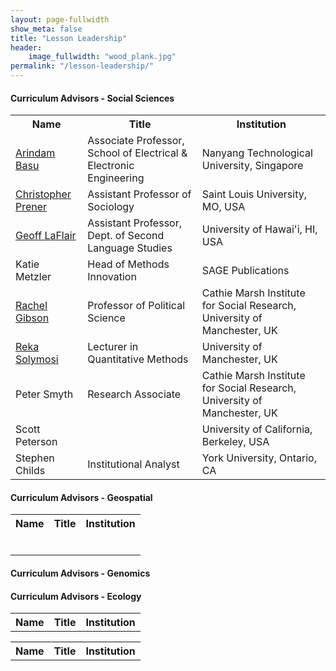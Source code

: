 ```yaml
---
layout: page-fullwidth
show_meta: false
title: "Lesson Leadership"
header:
    image_fullwidth: "wood_plank.jpg"
permalink: "/lesson-leadership/"
---
```



#### Curriculum Advisors - Social Sciences

<table class="table table-striped">
    <tr>
        <th>Name</th>
        <th>Title</th>
        <th>Institution</th>
    </tr>
    <tr>
        <td><a href="http://www3.ntu.edu.sg/home/arindam.basu/">Arindam Basu</a></td>
        <td>Associate Professor, School of Electrical & Electronic Engineering</td>
        <td>Nanyang Technological University, Singapore</td>
    </tr>
    <tr>
        <td><a href="https://chris-prener.github.io/">Christopher Prener</a></td>
        <td>Assistant Professor of Sociology</td>
        <td>Saint Louis University, MO, USA</td>
    </tr>
    <tr>
        <td><a href="http://www.hawaii.edu/sls/people/graduate-faculty/laflair/">Geoff LaFlair</a></td>
        <td>Assistant Professor, Dept. of Second Language Studies</td>
        <td>University of Hawai'i, HI, USA</td>
    </tr>
    <tr>
        <td>Katie Metzler</td>
        <td>Head of Methods Innovation</td>
        <td>SAGE Publications</td>
    </tr>
    <tr>
        <td><a href="https://www.research.manchester.ac.uk/portal/Rachel.Gibson.html">Rachel Gibson</a></td>
        <td>Professor of Political Science</td>
        <td>Cathie Marsh Institute for Social Research, University of Manchester, UK</td>
    </tr>
    <tr>
        <td><a href="https://software.ac.uk/fellows/reka-solymosi">Reka Solymosi</a></td>
        <td>Lecturer in Quantitative Methods</td>
        <td>University of Manchester, UK</td>
    </tr>
    <tr>
        <td>Peter Smyth</td>
        <td>Research Associate</td>
        <td>Cathie Marsh Institute for Social Research, University of Manchester, UK</td>
    </tr>
    <tr>
        <td>Scott Peterson</td>
        <td></td>
        <td>University of California, Berkeley, USA</td>
    </tr>
    <tr>
        <td>Stephen Childs</td>
        <td>Institutional Analyst</td>
        <td>York University, Ontario, CA</td>
    </tr>

</table>


#### Curriculum Advisors - Geospatial

<table class="table table-striped">
    <tr>
        <th>Name</th>
        <th>Title</th>
        <th>Institution</th>
    </tr>
    <tr>
        <td></td>
        <td></td>
    </tr>
    <tr>
        <td></td>
        <td></td>
    </tr>
    <tr>
        <td></td>
        <td></td>
    </tr>
    <tr>
        <td></td>
        <td></td>
    </tr>
    <tr>
        <td></td>
        <td></td>
    </tr>
    <tr>
        <td></td>
        <td></td>
    </tr>
</table>


#### Curriculum Advisors - Genomics

<table class="table table-striped">
    <tr>
        <th>Name</th>
        <th>Title</th>
        <th>Institution</th>
    </tr>

#### Curriculum Advisors - Ecology

<table class="table table-striped">
<tr>
<th>Name</th>
<th>Title</th>
<th>Institution</th>
</tr>

